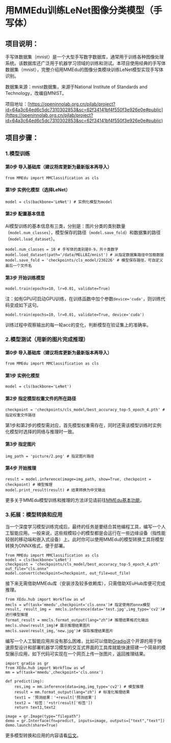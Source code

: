 # 用MMEdu训练LeNet图像分类模型（手写体）

## 项目说明：

手写体数据集（mnist）是一个大型手写数字数据库，通常用于训练各种图像处理系统。该数据库还广泛用于机器学习领域的训练和测试。本项目使用经典的手写体数据集（mnist），完整介绍用MMEdu的图像分类模块训练LeNet模型实现手写体识别。

数据集来源：mnist数据集，来源于National Institute of Standards and Technology，改编自MNIST。

项目地址：[https://openinnolab.org.cn/pjlab/project?id=64a3c64ed6c5dc7310302853&sc=62f34141bf4f550f3e926e0e#public](https://openinnolab.org.cn/pjlab/project?id=64a3c64ed6c5dc7310302853&sc=62f34141bf4f550f3e926e0e#public)

## 项目步骤：

### 1.模型训练

#### 第0步 导入基础库（建议将库更新为最新版本再导入）

```
from MMEdu import MMClassification as cls
```

#### 第1步 实例化模型（选择LeNet）

```
model = cls(backbone='LeNet') # 实例化模型为model
```

#### 第2步 配置基本信息

AI模型训练的基本信息有三类，分别是：图片分类的类别数量（`model.num_classes`），模型保存的路径（`model.save_fold`）和数据集的路径（`model.load_dataset`）。

```
model.num_classes = 10 # 手写体的类别是0-9，共十类数字
model.load_dataset(path='/data/MELLBZ/mnist') # 从指定数据集路径中加载数据
model.save_fold = 'checkpoints/cls_model/230226' # 模型保存路径，可自定义最后一个文件名
```

#### 第3步 开始训练模型

```
model.train(epochs=10, lr=0.01, validate=True) 
```

注：如有GPU可启动GPU训练，在训练函数中加个参数`device='cuda'`，则训练代码变成如下这句。

```
model.train(epochs=10, lr=0.01, validate=True, device='cuda')
```

训练过程中观察输出的每一轮acc的变化，判断模型在验证集上的准确率。

### 2.模型测试（用新的图片完成推理）

#### 第0步 导入基础库（建议将库更新为最新版本再导入）

```
from MMEdu import MMClassification as cls
```

#### 第1步 实例化模型

```
model = cls(backbone='LeNet')
```

#### 第2步 指定模型权重文件的所在路径

```
checkpoint = 'checkpoints/cls_model/best_accuracy_top-5_epoch_4.pth' # 指定权重文件路径
```

第1步和第2步的模型需对应，首先模型权重需存在，同时还需该模型训练时实例化模型时选择的网络与推理时一致。

#### 第3步 指定图片

```
img_path = 'picture/2.png' # 指定图片路径
```

#### 第4步 开始推理

```
result = model.inference(image=img_path, show=True, checkpoint = checkpoint) # 模型推理
model.print_result(result) # 结果转换为中文输出
```

更多关于MMEdu模型训练和推理的方法详见请前往[MMEdu基本功能](https://xedu.readthedocs.io/zh/master/mmedu/introduction.html)。 

### 3.拓展：模型转换和应用

当一个深度学习模型训练完成后，最终的任务是要结合其他编程工具，编写一个人工智能应用。一般来说，这些规模较小的模型都是会运行在一些边缘设备（指性能较弱的移动端和嵌入式设备）上。此时你可以使用MMEdu的模型转换工具将模型转换为ONNX格式，便于部署。

```
from MMEdu import MMClassification as cls
model = cls(backbone='LeNet')
checkpoint = 'checkpoints/cls_model/best_accuracy_top-5_epoch_4.pth'
out_file="cls.onnx"
model.convert(checkpoint=checkpoint, out_file=out_file)
```

接下来无需借助MMEdu库（安装涉及较多依赖库），只需借助XEuHub库便可完成推理。

```
from XEdu.hub import Workflow as wf
mmcls = wf(task='mmedu',checkpoint='cls.onnx')# 指定使用的onnx模型
result, result_img =  mmcls.inference(data='test.jpg',img_type='cv2')# 进行模型推理
format_result = mmcls.format_output(lang="zh")# 推理结果格式化输出
mmcls.show(result_img)# 展示推理结果图片
mmcls.save(result_img,'new.jpg')# 保存推理结果图片
```

编写一个人工智能应用并没有那么困难，比如可以借助[Gradio](https://xedu.readthedocs.io/zh/master/how_to_use/scitech_tools/gradio.html#webgradio)这个开源的用于快速原型设计和部署机器学习模型的交互式界面的工具库就能快速搭建一个简易的模型展示应用，如下代码可实现在一个网页上传一张图片，返回推理结果。

```
import gradio as gr
from XEdu.hub import Workflow as wf
mm = wf(task='mmedu',checkpoint='cls.onnx') 

def predict(img):
    res,img = mm.inference(data=img,img_type='cv2') # 模型推理
    result = mm.format_output(lang="zh") # 标准化推理结果
    text1 = '预测结果：'+result['预测结果']
    text2 = '标签：'+str(result['标签'])
    return text1,text2

image = gr.Image(type="filepath")
demo = gr.Interface(fn=predict, inputs=image, outputs=["text","text"])
demo.launch(share=True)
```

更多模型转换和应用的内容请看[后文](https://xedu.readthedocs.io/zh/master/how_to_use/support_resources/model_convert.html)。


